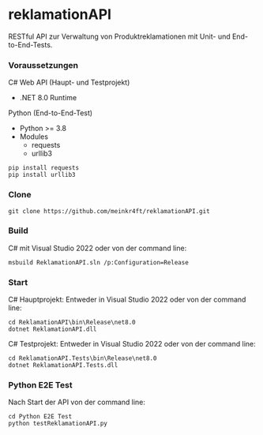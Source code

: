 # reklamationAPI
RESTful API zur Verwaltung von Produktreklamationen mit Unit- und End-to-End-Tests.

### Voraussetzungen
C# Web API (Haupt- und Testprojekt)
- .NET 8.0 Runtime

Python (End-to-End-Test)
- Python >= 3.8
- Modules
  - requests
  - urllib3
```console
pip install requests
pip install urllib3
```

### Clone
```console
git clone https://github.com/meinkr4ft/reklamationAPI.git
```

### Build
C# mit Visual Studio 2022 oder von der command line:
```console
msbuild ReklamationAPI.sln /p:Configuration=Release
```

### Start
C# Hauptprojekt:
Entweder in Visual Studio 2022 oder von der command line:
```console
cd ReklamationAPI\bin\Release\net8.0
dotnet ReklamationAPI.dll
```

C# Testprojekt:
Entweder in Visual Studio 2022 oder von der command line:
```console
cd ReklamationAPI.Tests\bin\Release\net8.0
dotnet ReklamationAPI.Tests.dll
```

### Python E2E Test
Nach Start der API von der command line:
```console
cd Python E2E Test
python testReklamationAPI.py
```

